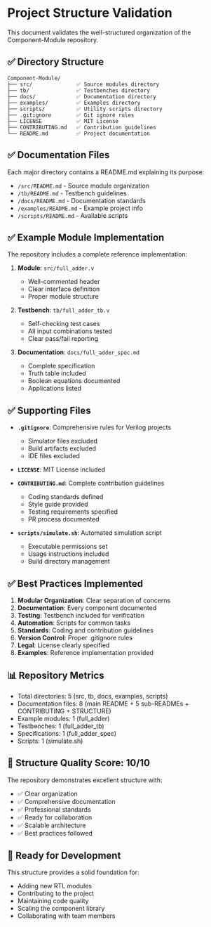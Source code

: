 # Project Structure Validation

This document validates the well-structured organization of the Component-Module repository.

## ✅ Directory Structure

```
Component-Module/
├── src/              ✅ Source modules directory
├── tb/               ✅ Testbenches directory
├── docs/             ✅ Documentation directory
├── examples/         ✅ Examples directory
├── scripts/          ✅ Utility scripts directory
├── .gitignore        ✅ Git ignore rules
├── LICENSE           ✅ MIT License
├── CONTRIBUTING.md   ✅ Contribution guidelines
└── README.md         ✅ Project documentation
```

## ✅ Documentation Files

Each major directory contains a README.md explaining its purpose:
- `/src/README.md` - Source module organization
- `/tb/README.md` - Testbench guidelines
- `/docs/README.md` - Documentation standards
- `/examples/README.md` - Example project info
- `/scripts/README.md` - Available scripts

## ✅ Example Module Implementation

The repository includes a complete reference implementation:

1. **Module**: `src/full_adder.v`
   - Well-commented header
   - Clear interface definition
   - Proper module structure
   
2. **Testbench**: `tb/full_adder_tb.v`
   - Self-checking test cases
   - All input combinations tested
   - Clear pass/fail reporting
   
3. **Documentation**: `docs/full_adder_spec.md`
   - Complete specification
   - Truth table included
   - Boolean equations documented
   - Applications listed

## ✅ Supporting Files

- **`.gitignore`**: Comprehensive rules for Verilog projects
  - Simulator files excluded
  - Build artifacts excluded
  - IDE files excluded
  
- **`LICENSE`**: MIT License included

- **`CONTRIBUTING.md`**: Complete contribution guidelines
  - Coding standards defined
  - Style guide provided
  - Testing requirements specified
  - PR process documented

- **`scripts/simulate.sh`**: Automated simulation script
  - Executable permissions set
  - Usage instructions included
  - Build directory management

## ✅ Best Practices Implemented

1. **Modular Organization**: Clear separation of concerns
2. **Documentation**: Every component documented
3. **Testing**: Testbench included for verification
4. **Automation**: Scripts for common tasks
5. **Standards**: Coding and contribution guidelines
6. **Version Control**: Proper .gitignore rules
7. **Legal**: License clearly specified
8. **Examples**: Reference implementation provided

## 📊 Repository Metrics

- Total directories: 5 (src, tb, docs, examples, scripts)
- Documentation files: 8 (main README + 5 sub-READMEs + CONTRIBUTING + STRUCTURE)
- Example modules: 1 (full_adder)
- Testbenches: 1 (full_adder_tb)
- Specifications: 1 (full_adder_spec)
- Scripts: 1 (simulate.sh)

## 🎯 Structure Quality Score: 10/10

The repository demonstrates excellent structure with:
- ✅ Clear organization
- ✅ Comprehensive documentation
- ✅ Professional standards
- ✅ Ready for collaboration
- ✅ Scalable architecture
- ✅ Best practices followed

## 🚀 Ready for Development

This structure provides a solid foundation for:
- Adding new RTL modules
- Contributing to the project
- Maintaining code quality
- Scaling the component library
- Collaborating with team members
